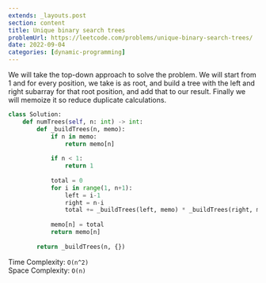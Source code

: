 ```yaml
---
extends: _layouts.post
section: content
title: Unique binary search trees
problemUrl: https://leetcode.com/problems/unique-binary-search-trees/
date: 2022-09-04
categories: [dynamic-programming]
---
```


We will take the top-down approach to solve the problem. We will start from 1 and for every position, we take is as root, and build a tree with the left and right subarray for that root position, and add that to our result. Finally we will memoize it so reduce duplicate calculations.

```python
class Solution:
    def numTrees(self, n: int) -> int:
        def _buildTrees(n, memo):
            if n in memo:
                return memo[n]
            
            if n < 1:
                return 1
            
            total = 0
            for i in range(1, n+1):
                left = i-1
                right = n-i
                total += _buildTrees(left, memo) * _buildTrees(right, memo)
            
            memo[n] = total
            return memo[n]
        
        return _buildTrees(n, {})
```

Time Complexity: `O(n^2)` <br/>
Space Complexity: `O(n)`